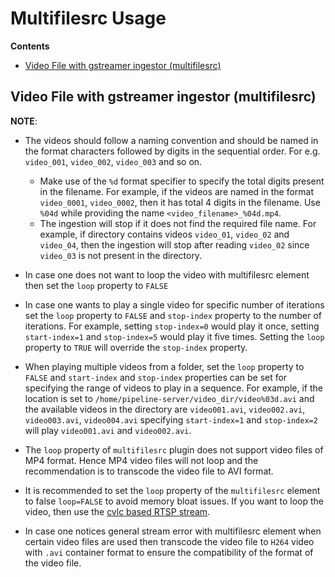 # Multifilesrc Usage

**Contents**

- [Video File with gstreamer ingestor (multifilesrc)](#video-file-with-gstreamer-ingestor-multifilesrc)

## Video File with gstreamer ingestor (multifilesrc)

**NOTE**:

- The videos should follow a naming convention and should be named in the format characters followed by digits in the sequential order. For e.g. `video_001`, `video_002`, `video_003` and so on.
  - Make use of the `%d` format specifier to specify the total digits present in the filename. For example, if the videos are named in the format `video_0001`, `video_0002`, then it has total 4 digits in the filename. Use `%04d` while providing the name `<video_filename>_%04d.mp4`.
  - The ingestion will stop if it does not find the required file name.
  For example, if directory contains videos `video_01`, `video_02` and `video_04`, then the ingestion will stop after reading `video_02` since `video_03` is not present in the directory.
  
- In case one does not want to loop the video with multifilesrc element then set the `loop` property to `FALSE`

- In case one wants to play a single video for specific number of iterations set the `loop` property to `FALSE` and `stop-index` property to the number of iterations. For example, setting `stop-index=0` would play it once, setting `start-index=1` and `stop-index=5` would play it five times. Setting the `loop` property to `TRUE` will override the `stop-index` property.

- When playing multiple videos from a folder, set the `loop` property to `FALSE` and `start-index` and `stop-index` properties can be set for specifying the range of videos to play in a sequence. For example, if the location is set to `/home/pipeline-server/video_dir/video%03d.avi` and the available videos in the directory are `video001.avi`, `video002.avi`, `video003.avi`, `video004.avi` specifying `start-index=1` and `stop-index=2` will play `video001.avi` and `video002.avi`.
- The `loop` property of `multifilesrc` plugin does not support video files of MP4 format. Hence MP4 video files will not loop and the recommendation is to transcode the video file to AVI format.

- It is recommended to set the `loop` property of the `multifilesrc` element to false `loop=FALSE` to avoid memory bloat issues. If you want to loop the video, then use the [cvlc based RTSP stream](./rtsp_doc.md#rtsp-simulated-camera).

- In case one notices general stream error with multifilesrc element when certain video files are used then transcode the video file to `H264` video with `.avi` container format to ensure the compatibility of the format of the video file.